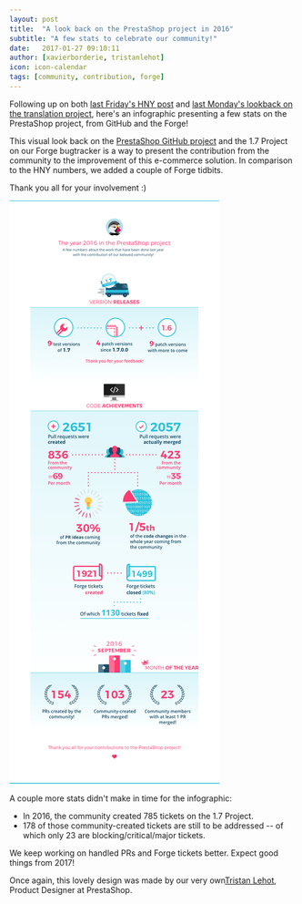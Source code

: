 ```yaml
---
layout: post
title:  "A look back on the PrestaShop project in 2016"
subtitle: "A few stats to celebrate our community!"
date:   2017-01-27 09:10:11
author: [xavierborderie, tristanlehot]
icon: icon-calendar
tags: [community, contribution, forge]
---
```


Following up on both [last Friday's HNY post](http://build.prestashop.com/news/happy-new-year/) and [last Monday's lookback on the translation project](http://build.prestashop.com/news/prestashop-translation-project-2016/), here's an infographic presenting a few stats on the PrestaShop project, from GitHub and the Forge!

This visual look back on the [PrestaShop GitHub project](https://github.com/PrestaShop/PrestaShop/) and the 1.7 Project on our Forge bugtracker is a way to present the contribution from the community to the improvement of this e-commerce solution. In comparison to the HNY numbers, we added a couple of Forge tidbits.

Thank you all for your involvement :)

![PrestaShop translation project in 2016](/assets/images/2017/01/prestahop_project_github_forge_2016.jpg)

A couple more stats didn't make in time for the infographic:

* In 2016, the community created 785 tickets on the 1.7 Project.
* 178 of those community-created tickets are still to be addressed -- of which only 23 are blocking/critical/major tickets.

We keep working on handled PRs and Forge tickets better. Expect good things from 2017!

Once again, this lovely design was made by our very own[Tristan Lehot](https://twitter.com/TristanDardel), Product Designer at PrestaShop.
